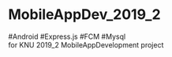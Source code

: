 # MobileAppDev_2019_2
#Android #Express.js #FCM #Mysql
<br />
for KNU 2019_2  MobileAppDevelopment project
